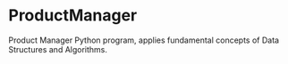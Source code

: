 # ProductManager
Product Manager Python program, applies fundamental concepts of Data Structures and Algorithms. 
